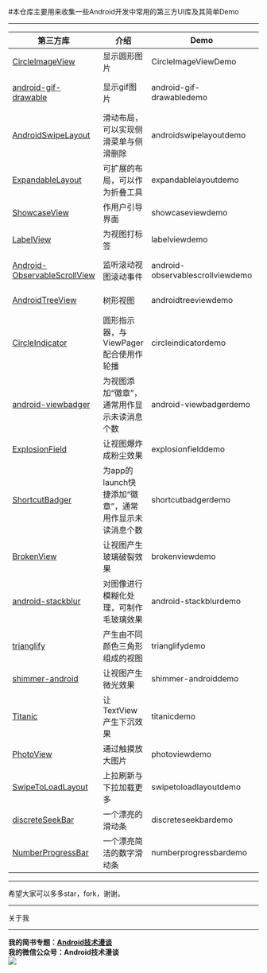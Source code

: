 #本仓库主要用来收集一些Android开发中常用的第三方UI库及其简单Demo  
***  
|第三方库|介绍|Demo|使用说明|  
|---|---|---|---|  
|[CircleImageView](https://github.com/hdodenhof/CircleImageView)|显示圆形图片|CircleImageViewDemo|[Android UI Libs之CircleImageView.md](https://github.com/lavor-zl/UILibs/blob/master/Android%20UI%20Libs之CircleImageView.md)|  
|[android-gif-drawable](https://github.com/koral--/android-gif-drawable)|显示gif图片|android-gif-drawabledemo|[Android UI Libs之android-gif-drawable.md](https://github.com/lavor-zl/UILibs/blob/master/Android%20UI%20Libs之android-gif-drawable.md)|  
|[AndroidSwipeLayout](https://github.com/daimajia/AndroidSwipeLayout)|滑动布局，可以实现侧滑菜单与侧滑删除|androidswipelayoutdemo|[Android UI Libs之AndroidSwipeLayout.md](https://github.com/lavor-zl/UILibs/blob/master/Android%20UI%20Libs之AndroidSwipeLayout.md)|  
|[ExpandableLayout](https://github.com/traex/ExpandableLayout)|可扩展的布局，可以作为折叠工具|expandablelayoutdemo|[Android UI Libs之ExpandableLayout.md](https://github.com/lavor-zl/UILibs/blob/master/Android%20UI%20Libs之ExpandableLayout.md)|  
|[ShowcaseView](https://github.com/amlcurran/ShowcaseView)|作用户引导界面|showcaseviewdemo|[Android UI Libs之ShowcaseView.md](https://github.com/lavor-zl/UILibs/blob/master/Android%20UI%20Libs之ShowcaseView.md)|
|[LabelView](https://github.com/linger1216/labelview)|为视图打标签|labelviewdemo|[Android UI Libs之LabelView.md](https://github.com/lavor-zl/UILibs/blob/master/Android%20UI%20Libs之LabelView.md)|  
|[Android-ObservableScrollView](https://github.com/ksoichiro/Android-ObservableScrollView)|监听滚动视图滚动事件|android-observablescrollviewdemo|[Android UI Libs之Android-ObservableScrollView.md](https://github.com/lavor-zl/UILibs/blob/master/Android%20UI%20Libs之Android-ObservableScrollView.md)|  
|[AndroidTreeView](https://github.com/bmelnychuk/AndroidTreeView)|树形视图|androidtreeviewdemo|[Android UI Libs之AndroidTreeView.md](https://github.com/lavor-zl/UILibs/blob/master/Android%20UI%20Libs之AndroidTreeView.md)|  
|[CircleIndicator](https://github.com/ongakuer/CircleIndicator)|圆形指示器，与ViewPager配合使用作轮播|circleindicatordemo|[Android UI Libs之CircleIndicator.md](https://github.com/lavor-zl/UILibs/blob/master/Android%20UI%20Libs之CircleIndicator.md)|  
|[android-viewbadger](https://github.com/jgilfelt/android-viewbadger)|为视图添加“徽章”，通常用作显示未读消息个数|android-viewbadgerdemo|[Android UI Libs之android-viewbadger.md](https://github.com/lavor-zl/UILibs/blob/master/Android%20UI%20Libs之Android-ObservableScrollView.md)|  
|[ExplosionField](https://github.com/tyrantgit/ExplosionField)|让视图爆炸成粉尘效果|explosionfielddemo|[Android UI Libs之ExplosionField.md](https://github.com/lavor-zl/UILibs/blob/master/Android%20UI%20Libs之ExplosionField.md)|  
|[ShortcutBadger](https://github.com/leolin310148/ShortcutBadger)|为app的launch快捷添加“徽章”，通常用作显示未读消息个数|shortcutbadgerdemo|[Android UI Libs之ShortcutBadger.md](https://github.com/lavor-zl/UILibs/blob/master/Android%20UI%20Libs之ShortcutBadger.md)|  
|[BrokenView](https://github.com/zhanyongsheng/BrokenView)|让视图产生玻璃破裂效果|brokenviewdemo|[Android UI Libs之BrokenView.md](https://github.com/lavor-zl/UILibs/blob/master/Android%20UI%20Libs之BrokenView.md)|  
|[android-stackblur](https://github.com/kikoso/android-stackblur)|对图像进行模糊化处理，可制作毛玻璃效果|android-stackblurdemo|[Android UI Libs之android-stackblur.md](https://github.com/lavor-zl/UILibs/blob/master/Android%20UI%20Libs之android-stackblur.md)|  
|[trianglify](https://github.com/manolovn/trianglify)|产生由不同颜色三角形组成的视图|trianglifydemo|[Android UI Libs之trianglify.md](https://github.com/lavor-zl/UILibs/blob/master/Android%20UI%20Libs之trianglify.md)|  
|[shimmer-android](https://github.com/facebook/shimmer-android)|让视图产生微光效果|shimmer-androiddemo|[Android UI Libs之shimmer-android.md](https://github.com/lavor-zl/UILibs/blob/master/Android%20UI%20Libs之shimmer-android.md)|  
|[Titanic](https://github.com/RomainPiel/Titanic)|让TextView产生下沉效果|titanicdemo|[Android UI Libs之Titanic.md](https://github.com/lavor-zl/UILibs/blob/master/Android%20UI%20Libs之Titanic.md)|  
|[PhotoView](https://github.com/chrisbanes/PhotoView)|通过触摸放大图片|photoviewdemo|[Android UI Libs之PhotoView.md](https://github.com/lavor-zl/UILibs/blob/master/Android%20UI%20Libs之PhotoView.md)|  
|[SwipeToLoadLayout](https://github.com/Aspsine/SwipeToLoadLayout)|上拉刷新与下拉加载更多|swipetoloadlayoutdemo|[Android UI Libs之SwipeToLoadLayout.md](https://github.com/lavor-zl/UILibs/blob/master/Android%20UI%20Libs之SwipeToLoadLayout.md)|  
|[discreteSeekBar](https://github.com/AnderWeb/discreteSeekBar)|一个漂亮的滑动条|discreteseekbardemo|[Android UI Libs之DiscreteSeekBar.md](https://github.com/lavor-zl/UILibs/blob/master/Android%20UI%20Libs之DiscreteSeekBar.md)|  
|[NumberProgressBar](https://github.com/daimajia/NumberProgressBar)|一个漂亮简洁的数字滑动条|numberprogressbardemo|[Android UI Libs之NumberProgressBar.md](https://github.com/lavor-zl/UILibs/blob/master/Android%20UI%20Libs之NumberProgressBar.md)|  


***  
希望大家可以多多star，fork，谢谢。  

***  
关于我  
***  
**我的简书专题：[Android技术漫谈](http://www.jianshu.com/collection/4833a48d1cb2)**   
**我的微信公众号：Android技术漫谈**  
![](http://i.imgur.com/u75x3BP.jpg)